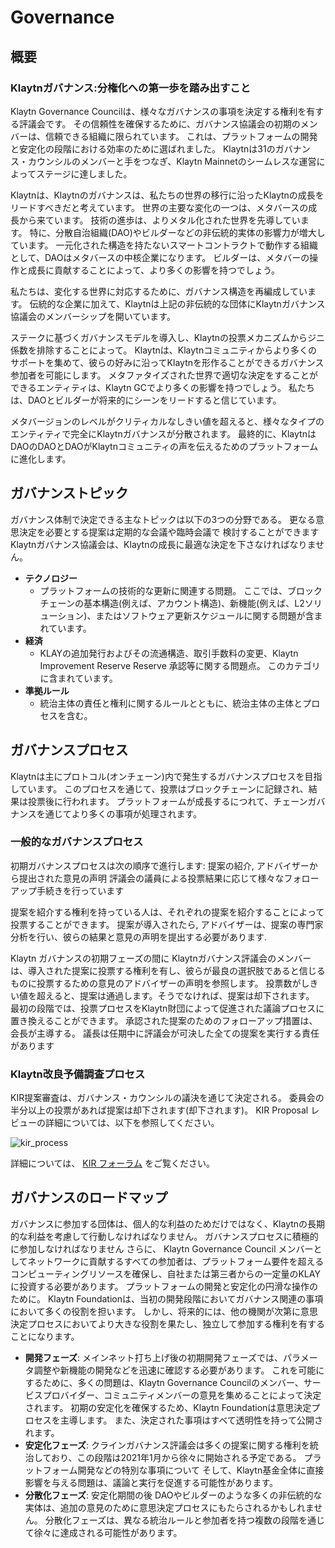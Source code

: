 # Governance <a id="governance"></a>

## 概要 <a id="overview"></a>

### Klaytnガバナンス:分権化への第一歩を踏み出すこと <a id="klaytn-governance-taking-the-first-step-to-decentralization"></a>

Klaytn Governance Councilは、様々なガバナンスの事項を決定する権利を有する評議会です。 その信頼性を確保するために、ガバナンス協議会の初期のメンバーは、信頼できる組織に限られています。 これは、プラットフォームの開発と安定化の段階における効率のために選ばれました。 Klaytnは31のガバナンス・カウンシルのメンバーと手をつなぎ、Klaytn Mainnetのシームレスな運営によってステージに達しました。

Klaytnは、Klaytnのガバナンスは、私たちの世界の移行に沿ったKlaytnの成長をリードすべきだと考えています。 世界の主要な変化の一つは、メタバースの成長から来ています。 技術の進歩は、よりメタル化された世界を先導しています。 特に、分散自治組織(DAO)やビルダーなどの非伝統的実体の影響力が増大しています。 一元化された構造を持たないスマートコントラクトで動作する組織として、DAOはメタバースの中核企業になります。 ビルダーは、メタバーの操作と成長に貢献することによって、より多くの影響を持つでしょう。

私たちは、変化する世界に対応するために、ガバナンス構造を再編成しています。 伝統的な企業に加えて、Klaytnは上記の非伝統的な団体にKlaytnガバナンス協議会のメンバーシップを開いています。

ステークに基づくガバナンスモデルを導入し、Klaytnの投票メカニズムからジニ係数を排除することによって。 Klaytnは、Klaytnコミュニティからより多くのサポートを集めて、彼らの好みに沿ってKlaytnを形作ることができるガバナンス参加者を可能にします。 メタファタイズされた世界で適切な決定をすることができるエンティティは、Klaytn GCでより多くの影響を持つでしょう。 私たちは、DAOとビルダーが将来的にシーンをリードすると信じています。

メタバージョンのレベルがクリティカルなしきい値を超えると、様々なタイプのエンティティで完全にKlaytnガバナンスが分散されます。 最終的に、KlaytnはDAOのDAOとDAOがKlaytnコミュニティの声を伝えるためのプラットフォームに進化します。

## ガバナンストピック <a id="governance-topics"></a>

ガバナンス体制で決定できる主なトピックは以下の3つの分野である。 更なる意思決定を必要とする提案は定期的な会議や臨時会議で 検討することができます Klaytnガバナンス協議会は、Klaytnの成長に最適な決定を下さなければなりません。

- **テクノロジー**
  - プラットフォームの技術的な更新に関連する問題。 ここでは、ブロックチェーンの基本構造(例えば、アカウント構造)、新機能(例えば、L2ソリューション)、またはソフトウェア更新スケジュールに関する問題が含まれています。
- **経済**
  - KLAYの追加発行およびその流通構造、取引手数料の変更、Klaytn Improvement Reserve Reserve 承認等に関する問題点。 このカテゴリに含まれています。
- **準拠ルール**
  - 統治主体の責任と権利に関するルールとともに、統治主体の主体とプロセスを含む。

## ガバナンスプロセス <a id="governance-process"></a>

Klaytnは主にプロトコル(オンチェーン)内で発生するガバナンスプロセスを目指しています。 このプロセスを通じて、投票はブロックチェーンに記録され、結果は投票後に行われます。 プラットフォームが成長するにつれて、チェーンガバナンスを通じてより多くの事項が処理されます。

### 一般的なガバナンスプロセス <a id="general-governance-process"></a>

初期ガバナンスプロセスは次の順序で進行します: 提案の紹介, アドバイザーから提出された意見の声明 評議会の議員による投票結果に応じて様々なフォローアップ手続きを行っています

提案を紹介する権利を持っている人は、それぞれの提案を紹介することによって投票することができます。 提案が導入されたら, アドバイザーは、提案の専門家分析を行い、彼らの結果と意見の声明を提出する必要があります.

Klaytn ガバナンスの初期フェーズの間に Klaytnガバナンス評議会のメンバーは、導入された提案に投票する権利を有し、彼らが最良の選択肢であると信じるものに投票するための意見のアドバイザーの声明を参照します。 投票数がしきい値を超えると、提案は通過します。そうでなければ、提案は却下されます。 最初の段階では、投票プロセスをKlaytn財団によって促進された議論プロセスに置き換えることができます。 承認された提案のためのフォローアップ措置は、会長が主導する。 議長は任期中に評議会が可決した全ての提案を実行する責任があります

### Klaytn改良予備調査プロセス <a id="klaytn-improvement-reserve-review-process"></a>


KIR提案審査は、ガバナンス・カウンシルの議決を通じて決定される。 委員会の半分以上の投票があれば提案は却下されます(却下されます)。 KIR Proposal レビューの詳細については、以下を参照してください。

![kir_process](../images/kir_process.png)

詳細については、 [KIR フォーラム](https://kir.klaytn.foundation/) をご覧ください。

## ガバナンスのロードマップ <a id="governance-roadmap"></a>

ガバナンスに参加する団体は、個人的な利益のためだけではなく、Klaytnの長期的な利益を考慮して行動しなければなりません。 ガバナンスプロセスに積極的に参加しなければなりません さらに、 Klaytn Governance Council メンバーとしてネットワークに貢献するすべての参加者は、プラットフォーム要件を超えるコンピューティングリソースを確保し、自社または第三者からの一定量のKLAYに投資する必要があります。 プラットフォームの開発と安定化の円滑な操作のために。 Klaytn Foundationは、当初の開発段階においてガバナンス関連の事項において多くの役割を担います。 しかし、将来的には、他の機関が次第に意思決定プロセスにおいてより大きな役割を果たし、独立して参加する権利を有することになります。

* **開発フェーズ**: メインネット打ち上げ後の初期開発フェーズでは、パラメータ調整や新機能の開発などを迅速に確認する必要があります。 これを可能にするために、多くの問題は、Klaytn Governance Councilのメンバー、サービスプロバイダー、コミュニティメンバーの意見を集めることによって決定されます。 初期の安定化を確保するため、Klaytn Foundationは意思決定プロセスを主導します。 また、決定された事項はすべて透明性を持って公開されます。
* **安定化フェーズ**: クラインガバナンス評議会は多くの提案に関する権利を統治しており、この段階は2021年1月から徐々に開始される予定である。 プラットフォーム開発などの特別な事項について そして、Klaytn基金全体に直接影響を与える問題は、議論と実行を促進する可能性があります。
* **分散化フェーズ**: 安定化期間の後 DAOやビルダーのような多くの非伝統的な実体は、追加の意見のために意思決定プロセスにもたらされるかもしれません。 分散化フェーズは、異なる統治ルールと参加者を持つ複数の段階を通じて徐々に達成される可能性があります。
